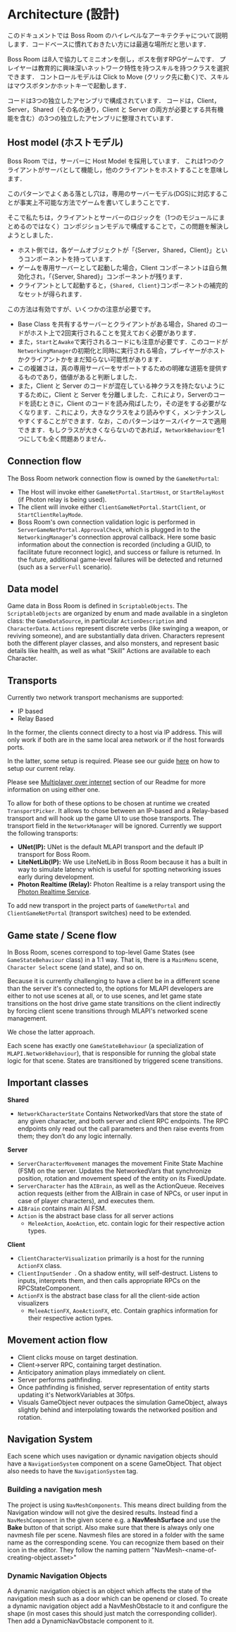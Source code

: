 # Architecture (設計)

このドキュメントでは Boss Room のハイレベルなアーキテクチャについて説明します．コードベースに慣れておきたい方には最適な場所だと思います．

Boss Room は8人で協力してミニオンを倒し，ボスを倒すRPGゲームです．
プレイヤーは教育的に興味深いネットワーク特性を持つスキルを持つクラスを選択できます．
コントロールモデルは Click to Move (クリック先に動く)で、スキルはマウスボタンかホットキーで起動します．

コードは3つの独立したアセンブリで構成されています．
コードは，Client，Server，Shared（その名の通り，Client と Server の両方が必要とする共有機能を含む）の3つの独立したアセンブリに整理されています．

## Host model (ホストモデル)

Boss Room では，サーバーに Host Model を採用しています．
これは1つのクライアントがサーバとして機能し，他のクライアントをホストすることを意味します．

このパターンでよくある落とし穴は，専用のサーバーモデル(DGS)に対応することが事実上不可能な方法でゲームを書いてしまうことです．

そこで私たちは，クライアントとサーバーのロジックを（1つのモジュールにまとめるのではなく）コンポジションモデルで構成することで，この問題を解決しようとしました．
 - ホスト側では，各ゲームオブジェクトが「{Server，Shared，Client}」というコンポーネントを持っています．
 - ゲームを専用サーバーとして起動した場合，Client コンポーネントは自ら無効化され，「{Server, Shared}」コンポーネントが残ります．
 - クライアントとして起動すると，`{Shared, Client}`コンポーネントの補完的なセットが得られます．

この方法は有効ですが、いくつかの注意が必要です。
 - Base Class を共有するサーバーとクライアントがある場合，Shared のコードがホスト上で2回実行されることを覚えておく必要があります．
 - また，`Start`と`Awake`で実行されるコードにも注意が必要です．このコードが`NetworkingManager`の初期化と同時に実行される場合，プレイヤーがホストかクライアントかをまだ知らない可能性があります．
 - この複雑さは，真の専用サーバーをサポートするための明確な道筋を提供するものであり，価値があると判断しました．
 - また，Client と Server のコードが混在している神クラスを持たないようにするために，Client と Server を分離しました．これにより，Serverのコードを読むときに，Client のコードを読み飛ばしたり，その逆をする必要がなくなります．これにより，大きなクラスをより読みやすく，メンテナンスしやすくすることができます．なお，このパターンはケースバイケースで適用できます．もしクラスが大きくならないのであれば，`NetworkBehaviour`を1つにしても全く問題ありません．

## Connection flow
The Boss Room network connection flow is owned by the `GameNetPortal`:
 - The Host will invoke either `GameNetPortal.StartHost`, or `StartRelayHost` (if Photon relay is being used). 
 - The client will invoke either `ClientGameNetPortal.StartClient`, or `StartClientRelayMode`. 
 - Boss Room's own connection validation logic is performed in `ServerGameNetPortal.ApprovalCheck`, which is plugged in to the `NetworkingManager`'s connection approval callback. Here some basic information about the connection is recorded (including a GUID, to facilitate future reconnect logic), and success or failure is returned. In the future, additional game-level failures will be detected and returned (such as a `ServerFull` scenario). 

## Data model
Game data in Boss Room is defined in `ScriptableObjects`. The `ScriptableObjects` are organized by enum and made available in a singleton class: the `GameDataSource`, in particular `ActionDescription` and `CharacterData`. `Actions` represent discrete verbs (like swinging a weapon, or reviving someone), and are substantially data driven. Characters represent both the different player classes, and also monsters, and represent basic details like health, as well as what "Skill" Actions are available to each Character.

## Transports
Currently two network transport mechanisms are supported: 
- IP based
- Relay Based

In the former, the clients connect directy to a host via IP address. This will only work if both are in the same local area network or if the host forwards ports.

In the latter, some setup is required. Please see our guide [here](Documentation/Photon-Realtime/Readme.md) on how to setup our current relay.  

Please see [Multiplayer over internet](README.md) section of our Readme for more information on using either one.

To allow for both of these options to be chosen at runtime we created `TransportPicker`. It allows to chose between an IP-based and a Relay-based transport and will hook up the game UI to use those transports. The transport field in the `NetworkManager` will be ignored. Currently we support the following transports:
- **UNet(IP):** UNet is the default MLAPI transport and the default IP transport for Boss Room.
- **LiteNetLib(IP):** We use LiteNetLib in Boss Room because it has a built in way to simulate latency which is useful for spotting networking issues early during development.
- **Photon Realtime (Relay):** Photon Realtime is a relay transport using the [Photon Realtime Service](https://www.photonengine.com/Realtime).

To add new transport in the project parts of `GameNetPortal` and `ClientGameNetPortal` (transport switches) need to be extended.

## Game state / Scene flow
In Boss Room, scenes correspond to top-level Game States (see `GameStateBehaviour` class) in a 1:1 way. That is, there is a `MainMenu` scene, `Character Select` scene (and state), and so on. 

Because it is currently challenging to have a client be in a different scene than the server it's connected to, the options for MLAPI developers are either to not use scenes at all, or to use scenes, and let game state transitions on the host drive game state transitions on the client indirectly by forcing client scene transitions through MLAPI's networked scene management. 

We chose the latter approach. 

Each scene has exactly one `GameStateBehaviour` (a specialization of `MLAPI.NetworkBehaviour`), that is responsible for running the global state logic for that scene. States are transitioned by triggered scene transitions.

## Important classes

**Shared**
 - `NetworkCharacterState` Contains NetworkedVars that store the state of any given character, and both server and client RPC endpoints. The RPC endpoints only read out the call parameters and then raise events from them; they don’t do any logic internally. 

**Server**
 - `ServerCharacterMovement` manages the movement Finite State Machine (FSM) on the server. Updates the NetworkedVars that synchronize position, rotation and movement speed of the entity on its FixedUpdate.
 - `ServerCharacter` has the `AIBrain`, as well as the ActionQueue. Receives action requests (either from the AIBrain in case of NPCs, or user input in case of player characters), and executes them.
 - `AIBrain` contains main AI FSM.  
 - `Action` is the abstract base class for all server actions
   - `MeleeAction`, `AoeAction`, etc. contain logic for their respective action types. 

**Client**
 - `ClientCharacterVisualization` primarily is a host for the running `ActionFX` class.
 - `ClientInputSender `. On a shadow entity, will self-destruct. Listens to inputs, interprets them, and then calls appropriate RPCs on the RPCStateComponent. 
 - `ActionFX` is the abstract base class for all the client-side action visualizers
   - `MeleeActionFX`, `AoeActionFX`, etc. Contain graphics information for their respective action types. 
  
## Movement action flow
 - Client clicks mouse on target destination. 
 - Client->server RPC, containing target destination. 
 - Anticipatory animation plays immediately on client. 
 - Server performs pathfinding.
 - Once pathfinding is finished, server representation of entity starts updating it's NetworkVariables at 30fps.
 - Visuals GameObject never outpaces the simulation GameObject, always slightly behind and interpolating towards the networked position and rotation.

## Navigation System
Each scene which uses navigation or dynamic navigation objects should have a `NavigationSystem` component on a scene GameObject. That object also needs to have the `NavigationSystem` tag.

### Building a navigation mesh
The project is using `NavMeshComponents`. This means direct building from the Navigation window will not give the desired results. Instead find a `NavMeshComponent` in the given scene e.g. a **NavMeshSurface** and use the **Bake** button of that script. Also make sure that there is always only one navmesh file per scene. Navmesh files are stored in a folder with the same name as the corresponding scene. You can recognize them based on their icon in the editor. They follow the naming pattern "NavMesh-\<name-of-creating-object\.asset>"

### Dynamic Navigation Objects
A dynamic navigation object is an object which affects the state of the navigation mesh such as a door which can be openend or closed.
To create a dynamic navigation object add a NavMeshObstacle to it and configure the shape (in most cases this should just match the corresponding collider). Then add a DynamicNavObstacle component to it.

